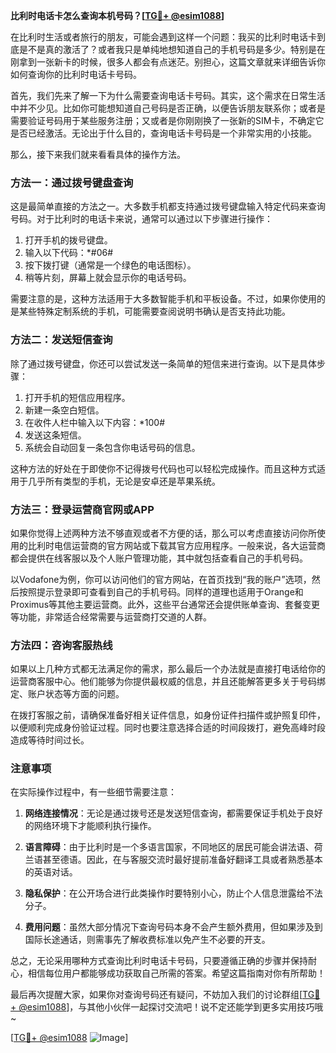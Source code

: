 **比利时电话卡怎么查询本机号码？[[TG💪+ @esim1088](https://t.me/s/esim1088)]**

在比利时生活或者旅行的朋友，可能会遇到这样一个问题：我买的比利时电话卡到底是不是真的激活了？或者我只是单纯地想知道自己的手机号码是多少。特别是在刚拿到一张新卡的时候，很多人都会有点迷茫。别担心，这篇文章就来详细告诉你如何查询你的比利时电话卡号码。

首先，我们先来了解一下为什么需要查询电话卡号码。其实，这个需求在日常生活中并不少见。比如你可能想知道自己号码是否正确，以便告诉朋友联系你；或者是需要验证号码用于某些服务注册；又或者是你刚刚换了一张新的SIM卡，不确定它是否已经激活。无论出于什么目的，查询电话卡号码是一个非常实用的小技能。

那么，接下来我们就来看看具体的操作方法。

### 方法一：通过拨号键盘查询

这是最简单直接的方法之一。大多数手机都支持通过拨号键盘输入特定代码来查询号码。对于比利时的电话卡来说，通常可以通过以下步骤进行操作：

1. 打开手机的拨号键盘。
2. 输入以下代码：*#06#
3. 按下拨打键（通常是一个绿色的电话图标）。
4. 稍等片刻，屏幕上就会显示你的电话号码。

需要注意的是，这种方法适用于大多数智能手机和平板设备。不过，如果你使用的是某些特殊定制系统的手机，可能需要查阅说明书确认是否支持此功能。

### 方法二：发送短信查询

除了通过拨号键盘，你还可以尝试发送一条简单的短信来进行查询。以下是具体步骤：

1. 打开手机的短信应用程序。
2. 新建一条空白短信。
3. 在收件人栏中输入以下内容：*100#
4. 发送这条短信。
5. 系统会自动回复一条包含你电话号码的信息。

这种方法的好处在于即使你不记得拨号代码也可以轻松完成操作。而且这种方式适用于几乎所有类型的手机，无论是安卓还是苹果系统。

### 方法三：登录运营商官网或APP

如果你觉得上述两种方法不够直观或者不方便的话，那么可以考虑直接访问你所使用的比利时电信运营商的官方网站或下载其官方应用程序。一般来说，各大运营商都会提供在线客服以及个人账户管理功能，其中就包括查看自己的手机号码。

以Vodafone为例，你可以访问他们的官方网站，在首页找到“我的账户”选项，然后按照提示登录即可查看到自己的手机号码。同样的道理也适用于Orange和Proximus等其他主要运营商。此外，这些平台通常还会提供账单查询、套餐变更等功能，非常适合经常需要与运营商打交道的人群。

### 方法四：咨询客服热线

如果以上几种方式都无法满足你的需求，那么最后一个办法就是直接打电话给你的运营商客服中心。他们能够为你提供最权威的信息，并且还能解答更多关于号码绑定、账户状态等方面的问题。

在拨打客服之前，请确保准备好相关证件信息，如身份证件扫描件或护照复印件，以便顺利完成身份验证过程。同时也要注意选择合适的时间段拨打，避免高峰时段造成等待时间过长。

### 注意事项

在实际操作过程中，有一些细节需要注意：

1. **网络连接情况**：无论是通过拨号还是发送短信查询，都需要保证手机处于良好的网络环境下才能顺利执行操作。
   
2. **语言障碍**：由于比利时是一个多语言国家，不同地区的居民可能会讲法语、荷兰语甚至德语。因此，在与客服交流时最好提前准备好翻译工具或者熟悉基本的英语对话。

3. **隐私保护**：在公开场合进行此类操作时要特别小心，防止个人信息泄露给不法分子。

4. **费用问题**：虽然大部分情况下查询号码本身不会产生额外费用，但如果涉及到国际长途通话，则需事先了解收费标准以免产生不必要的开支。

总之，无论采用哪种方式查询比利时电话卡号码，只要遵循正确的步骤并保持耐心，相信每位用户都能够成功获取自己所需的答案。希望这篇指南对你有所帮助！

最后再次提醒大家，如果你对查询号码还有疑问，不妨加入我们的讨论群组[[TG💪+ @esim1088](https://t.me/s/esim1088)]，与其他小伙伴一起探讨交流吧！说不定还能学到更多实用技巧哦~

[[TG💪+ @esim1088](https://t.me/s/esim1088) ![Image](https://i.postimg.cc/4NQfJmqS/Snipaste-2025-05-13-00-14-12.png)]